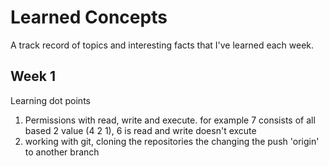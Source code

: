 # Learned Concepts

A track record of topics and interesting facts that I've learned each week.

## Week 1

Learning dot points
1. Permissions with read, write and execute. for example 7 consists of all based 2 value (4 2 1), 6 is read and write 
doesn't excute
2. working with git, cloning the repositories the changing the push 'origin' to another branch





